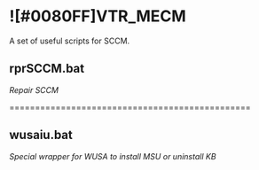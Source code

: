 # ![#0080FF]VTR_MECM
A set of useful scripts for SCCM.

## rprSCCM.bat
_Repair SCCM_  

===============================================  

## wusaiu.bat
_Special wrapper for WUSA to install MSU or uninstall KB_
